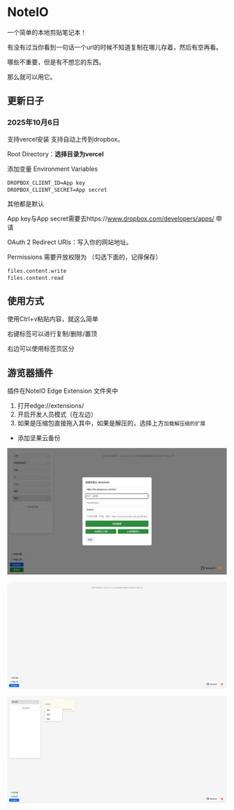 # NoteIO

一个简单的本地剪贴笔记本！

有没有过当你看到一句话一个url的时候不知道复制在哪儿存着，然后有空再看。

哪些不重要，但是有不想忘的东西。

那么就可以用它。

## 更新日子
### 2025年10月6日
支持vercel安装 支持自动上传到dropbox。

Root Directory：**选择目录为vercel**

添加变量 Environment Variables
```
DROPBOX_CLIENT_ID=App key
DROPBOX_CLIENT_SECRET=App secret
```
其他都是默认

App key与App secret需要去https://www.dropbox.com/developers/apps/ 申请

OAuth 2 Redirect URIs：写入你的网站地址。

Permissions 需要开放权限为 （勾选下面的，记得保存）
```
files.content.write
files.content.read
```
## 使用方式

使用Ctrl+v粘贴内容，就这么简单

右键标签可以进行复制/删除/置顶

右边可以使用标签页区分

## 游览器插件

插件在NoteIO Edge Extension 文件夹中

1. 打开edge://extensions/
2. 开启开发人员模式（在左边）
3. 如果是压缩包直接拖入其中，如果是解压的，选择上方`加载解压缩的扩展`

- 添加坚果云备份

![](./image/3.jpg)

![](./image/1.jpg)

![](./image/2.jpg)
